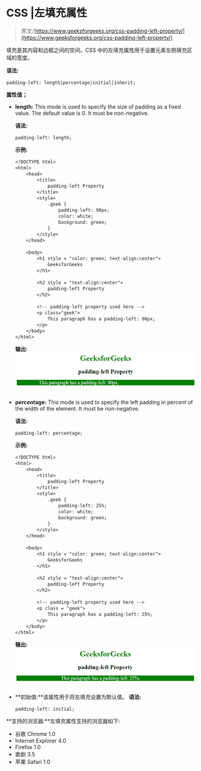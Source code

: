 # CSS |左填充属性

> 原文:[https://www.geeksforgeeks.org/css-padding-left-property/](https://www.geeksforgeeks.org/css-padding-left-property/)

填充是其内容和边框之间的空间。CSS 中的左填充属性用于设置元素左侧填充区域的宽度。

**语法:**

```
padding-left: length|percentage|initial|inherit;
```

**属性值；**

*   **length:** This mode is used to specify the size of padding as a fixed value. The default value is 0\. It must be non-negative.

    **语法:**

    ```
    padding-left: length;
    ```

    **示例:**

    ```
    <!DOCTYPE html>
    <html>
        <head>
            <title>
                padding-left Property
            </title>
            <style>
                .geek {
                    padding-left: 90px;
                    color: white;
                    background: green;
                }
            </style>
        </head>

        <body>
            <h1 style = "color: green; text-align:center">
                GeeksforGeeks
            </h1>

            <h2 style = "text-align:center">
                padding-left Property
            </h2>

            <!-- padding-left property used here -->
            <p class="geek">
                This paragraph has a padding-left: 90px;
            </p>
        </body>
    </html>                    
    ```

    **输出:**
    ![paddingleft](img/39c8cddc519ee1ce45f06a198ff1f61e.png)

*   **percentage:** This mode is used to specify the left padding in percent of the width of the element. It must be non-negative.

    **语法:**

    ```
    padding-left: percentage;
    ```

    **示例:**

    ```
    <!DOCTYPE html>
    <html>
        <head>
            <title>
                padding-left Property
            </title>
            <style>
                .geek {
                    padding-left: 25%;
                    color: white;
                    background: green;
                }
            </style>
        </head>

        <body>
            <h1 style = "color: green; text-align:center">
                GeeksforGeeks
            </h1>

            <h2 style = "text-align:center">
                padding-left Property
            </h2>

            <!-- padding-left property used here -->
            <p class = "geek">
                This paragraph has a padding-left: 25%;
            </p>
        </body>
    </html>                    
    ```

    **输出:**
    ![paddingleft](img/72b579f6947748066c11567ed9307a5c.png)

*   **初始值:**该属性用于将左填充设置为默认值。
    **语法:**

    ```
    padding-left: initial;
    ```

**支持的浏览器:**左填充属性支持的浏览器如下:

*   谷歌 Chrome 1.0
*   Internet Explorer 4.0
*   Firefox 1.0
*   歌剧 3.5
*   苹果 Safari 1.0